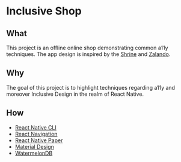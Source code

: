# Inclusive Shop

## What

This project is an offline online shop demonstrating common a11y techniques. The app design is inspired by the [Shrine](https://material.io/design/material-studies/shrine.html) and [Zalando](https://www.zalando.com/).

## Why

The goal of this project is to highlight techniques regarding a11y and moreover Inclusive Design in the realm of React Native.

## How

- [React Native CLI](https://reactnative.dev/docs/environment-setup)
- [React Navigation](https://reactnavigation.org/)
- [React Native Paper](https://callstack.github.io/react-native-paper/)
- [Material Design](https://material.io/design/usability/accessibility.html#understanding-accessibility)
- [WatermelonDB](https://github.com/Nozbe/WatermelonDB)